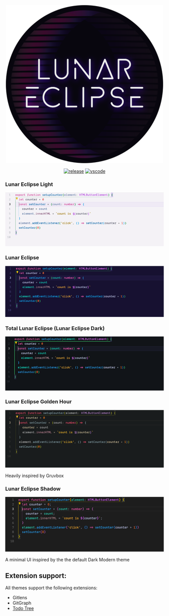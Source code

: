 <div align="center">
<img src="https://raw.githubusercontent.com/edheltzel/lunar-eclipse-for-visual-studio-code/master/images/icon__lunar-eclipse.png" alt="Lunar Eclipse icon" width="500"/>

[![release](https://img.shields.io/github/release/edheltzel/lunar-eclipse-for-visual-studio-code.svg?style=for-the-badge&logo=github&logoColor=white&colorA=101119&colorB=6D57FF)](https://github.com/edheltzel/lunar-eclipse-for-visual-studio-code/releases/latest)  [![vscode](https://img.shields.io/badge/VS_Code-v1.74+-373277.svg?style=for-the-badge&logo=microsoft&logoColor=white&colorA=101119&colorB=42557B)](https://code.visualstudio.com/updates/v1_30)

</div>

### Lunar Eclipse Light
![lunar eclipse light](./images/lunar_eclipse_light--typescript.png)

### Lunar Eclipse
![lunar eclipse](./images/lunar_eclipse--typescript.png)

<!-- test -->

### Total Lunar Eclipse (Lunar Eclipse Dark)
![total lunar eclipse](./images/total_lunar_eclipse--typescript.png)

### Lunar Eclipse Golden Hour
![lunar eclipse golden](./images/golden_hour--typescript.png)

Heavily inspired by Gruvbox

### Lunar Eclipse Shadow
![lunar eclipse shadow](./images/lunar_eclipse_shadow--typescript.png)

A minimal UI inspired by the the default Dark Modern theme


## Extension support:
All themes support the following extensions:
- Gitlens
- GitGraph
- [Todo Tree](/docs/extension-support.md#todo-tree)

